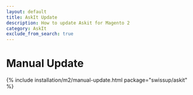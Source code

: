 ```yaml
---
layout: default
title: AskIt Update
description: How to update Askit for Magento 2
category: AskIt
exclude_from_search: true
---
```


# Manual Update

{% include installation/m2/manual-update.html package="swissup/askit" %}
